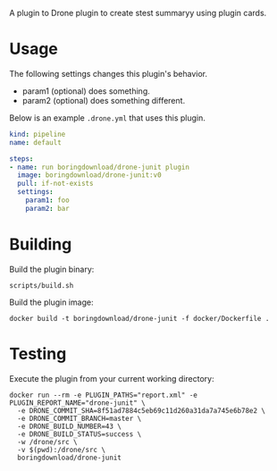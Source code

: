 A plugin to Drone plugin to create stest summaryy using plugin cards.

# Usage

The following settings changes this plugin's behavior.

* param1 (optional) does something.
* param2 (optional) does something different.

Below is an example `.drone.yml` that uses this plugin.

```yaml
kind: pipeline
name: default

steps:
- name: run boringdownload/drone-junit plugin
  image: boringdownload/drone-junit:v0
  pull: if-not-exists
  settings:
    param1: foo
    param2: bar
```

# Building

Build the plugin binary:

```text
scripts/build.sh
```

Build the plugin image:

```text
docker build -t boringdownload/drone-junit -f docker/Dockerfile .
```

# Testing

Execute the plugin from your current working directory:

```text
docker run --rm -e PLUGIN_PATHS="report.xml" -e PLUGIN_REPORT_NAME="drone-junit" \
  -e DRONE_COMMIT_SHA=8f51ad7884c5eb69c11d260a31da7a745e6b78e2 \
  -e DRONE_COMMIT_BRANCH=master \
  -e DRONE_BUILD_NUMBER=43 \
  -e DRONE_BUILD_STATUS=success \
  -w /drone/src \
  -v $(pwd):/drone/src \
  boringdownload/drone-junit
```
